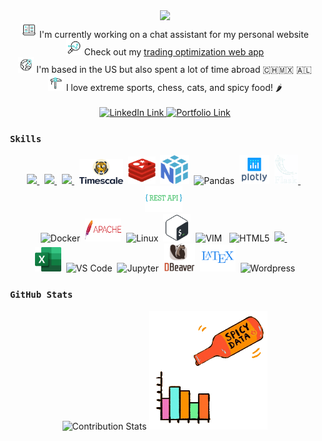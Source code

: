 <div align="center">
    <img src="https://readme-typing-svg.herokuapp.com?font=Inconsolata&size=26&duration=3000&pause=10&color=08BFF7&center=true&multiline=true&repeat=false&width=1100&height=140&lines=Hi+I'm+Mitchell%2C+a+software+developer+with+a+background+in;particle+physics+and+a+passion+for+quantitative+analysis.;I'm+excited+by+machine+learning,+data+science,+and+quantitative+trading.;Welcome+to+my+GitHub!">
</div>

<div align="center">
    <img src="https://github.com/MitchMedeiros/MitchMedeiros/blob/297c690241747eca3901e7fb5d2fb3fe1e541e81/images/elearn.gif" width="25"> I'm currently working on a chat assistant for my personal website
    <br>
    <img src="https://github.com/MitchMedeiros/MitchMedeiros/blob/61537ee093a9681511e8e9288093a713ae484f70/images/optimize.gif" width="25"> Check out my <a href="https://backtest.fi" target="_blank">trading optimization web app</a>
    <br>
    <img src="https://github.com/MitchMedeiros/MitchMedeiros/blob/4e6e67762c92f63519cdb23d5d7ff9cd2eff05ee/images/earth.gif" width="25"> I'm based in the US but also spent a lot of time abroad 🇨🇭🇲🇽 🇦🇱
    <br> 
    <img src="https://github.com/MitchMedeiros/MitchMedeiros/blob/897d620368d5be0324c2ac470b7ff3cff61a9a55/images/ice_axe.gif" width="25"> I love extreme sports, chess, cats, and spicy food! 🌶️
</div>
    
<div align="center">
    <br>
    <a href="https://www.linkedin.com/in/mitchell-medeiros/" target="_blank">
        <img src="https://img.shields.io/badge/LinkedIn-blue?style=for-the-badge&logo=linkedin&logoColor=white" alt="LinkedIn Link" title="LinkedIn Link">
    </a>
    <a href="https://mitchm.net/" target="_blank">
        <img src="https://img.shields.io/badge/Portfolio-dda703?style=for-the-badge&logo=About&logoColor=white" alt="Portfolio Link" title="Portfolio Link">
    </a>
</div>



### &nbsp;`Skills`

<div align="center">
    <a href="https://www.python.org/" target="_blank" title="Python">
        <img src="https://raw.githubusercontent.com/danielcranney/readme-generator/main/public/icons/skills/python-colored.svg" width="44">
    </a>&nbsp;
    <a href="https://www.postgresql.org/" target="_blank" title="PostgreSQL">
        <img src="https://raw.githubusercontent.com/danielcranney/readme-generator/main/public/icons/skills/postgresql-colored.svg" width="44">
    </a>&nbsp;
    <a href="https://www.mysql.com/" target="_blank" title="MySQL">
        <img src="https://cdn.jsdelivr.net/gh/devicons/devicon/icons/mysql/mysql-original-wordmark.svg" width="58">
    </a>&nbsp;
    <img src="https://github.com/MitchMedeiros/MitchMedeiros/blob/664b3df1516e08ff92baf0053972dd7e979bfb43/images/timescale.png" width="70" title="timescaleDB">&nbsp;
    <img src="https://github.com/MitchMedeiros/MitchMedeiros/blob/5a30a3afee65952c58b245be1c7b07e55eb920eb/images/redis.svg" width="44" title="Redis">&nbsp;
    <img src="https://github.com/devicons/devicon/blob/1119b9f84c0290e0f0b38982099a2bd027a48bf1/icons/numpy/numpy-original.svg" width="46" title="Numpy">&nbsp;
    <img src="https://cdn.jsdelivr.net/gh/devicons/devicon/icons/pandas/pandas-original-wordmark.svg" width="49" title="Pandas">&nbsp;
    <img src="https://github.com/MitchMedeiros/MitchMedeiros/blob/a8e9127b995bd88ab5a1ed8fa0159bc90631f9e6/images/plotly.png" width="48" title="Plotly">&nbsp;
    <a href="https://flask.palletsprojects.com/en/2.0.x/" target="_blank" title="Flask">
        <img src="https://github.com/MitchMedeiros/MitchMedeiros/blob/368903461887293725329d106caea286b970cc00/images/flask-white-verticle.png" width="38">
    </a>&nbsp;
    <img src="https://github.com/MitchMedeiros/MitchMedeiros/blob/bfe35ab4179d36e9645c7da3d1a12fd685f46e62/images/rest_api.png" width="60" height="42" title="REST">&nbsp;
    <br>
    <img src="https://cdn.jsdelivr.net/gh/devicons/devicon/icons/docker/docker-plain.svg" width="47" title="Docker">&nbsp;
    <img src="https://github.com/MitchMedeiros/MitchMedeiros/blob/664b3df1516e08ff92baf0053972dd7e979bfb43/images/apache.png" width="58" height="37" title="Apache HTTP">&nbsp;
    <img src="https://cdn.jsdelivr.net/gh/devicons/devicon/icons/linux/linux-original.svg" width="44" title="Linux">&nbsp;
    <img src="https://github.com/devicons/devicon/blob/1119b9f84c0290e0f0b38982099a2bd027a48bf1/icons/bash/bash-original.svg" width="44" title="Bash">&nbsp;
    <img src="https://cdn.jsdelivr.net/gh/devicons/devicon/icons/vim/vim-original.svg" width="42" title="VIM">&nbsp;&nbsp;
    <img src="https://cdn.jsdelivr.net/gh/devicons/devicon/icons/html5/html5-original.svg" width="42" title="HTML5">&nbsp;
    <a href="https://git-scm.com/" target="_blank" title="Git">
        <img src="https://raw.githubusercontent.com/danielcranney/readme-generator/main/public/icons/skills/git-colored.svg" width="44">
    </a>&nbsp;
    <br>
    <img src="https://github.com/MitchMedeiros/MitchMedeiros/blob/b7394bf710312c6604f79b29cf22c885fc9b37cc/images/excel.svg" width="42" title="Excel">&nbsp;
    <img src="https://cdn.jsdelivr.net/gh/devicons/devicon/icons/vscode/vscode-original.svg" width="44" title="VS Code">&nbsp;
    <img src="https://cdn.jsdelivr.net/gh/devicons/devicon/icons/jupyter/jupyter-original-wordmark.svg" width="44" title="Jupyter">&nbsp;
    <img src="https://github.com/MitchMedeiros/MitchMedeiros/blob/b7394bf710312c6604f79b29cf22c885fc9b37cc/images/dbeaver.png" height="45" width="50" title="DBeaver">&nbsp;
    <img src="https://github.com/MitchMedeiros/MitchMedeiros/blob/cac9f6b38a08ce51568a84c2ee2e67459ad39fcf/images/latex.png" width="57" title="Latex">&nbsp;
    <img src="https://cdn.jsdelivr.net/gh/devicons/devicon/icons/wordpress/wordpress-plain.svg" width="44" title="Wordpress">
</div>


### &nbsp;`GitHub Stats`

<div align="center">
    <img src="https://streak-stats.demolab.com?user=MitchMedeiros&theme=algolia&hide_border=true&date_format=M%20j%5B%2C%20Y%5D&background=EB545400&currStreakNum=EB7A2B&currStreakLabel=EB7A2B&sideNums=08BFF7&sideLabels=EB7A2B&ring=26D4F7&fire=EB7A2B&dates=EB3E2B" alt="Contribution Stats" title="Contribution Stats">
    <img src="https://github.com/MitchMedeiros/MitchMedeiros/blob/f555577ccb1a171db4ebcfa82f09b643eaf16f55/images/spicy_data.gif" width="190" alt="some serious spiciness" title="some serious spiciness">
</div>

    
    
    
